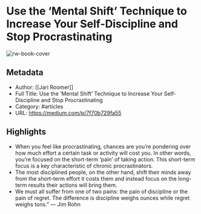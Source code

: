 # Use the ‘Mental Shift’ Technique to Increase Your Self-Discipline and Stop Procrastinating

![rw-book-cover](https://readwise-assets.s3.amazonaws.com/static/images/article3.5c705a01b476.png)

## Metadata
- Author: [[Jari Roomer]]
- Full Title: Use the ‘Mental Shift’ Technique to Increase Your Self-Discipline and Stop Procrastinating
- Category: #articles
- URL: https://medium.com/p/7f70b729fa55

## Highlights
- When you feel like procrastinating, chances are you’re pondering over how much effort a certain task or activity will cost you. In other words, you’re focused on the short-term ‘pain’ of taking action. This short-term focus is a key characteristic of chronic procrastinators.
- The most disciplined people, on the other hand, shift their minds away from the short-term effort it costs them and instead focus on the long-term results their actions will bring them.
- We must all suffer from one of two pains: the pain of discipline or the pain of regret. The difference is discipline weighs ounces while regret weighs tons.” — Jim Rohn
